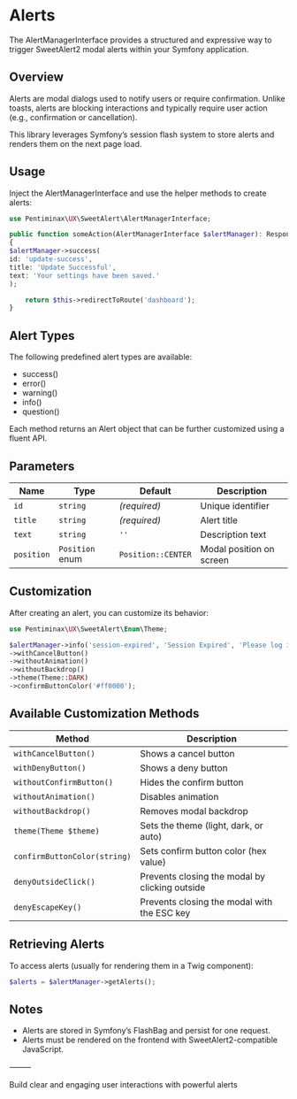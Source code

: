 # Alerts

The AlertManagerInterface provides a structured and expressive way to trigger SweetAlert2 modal alerts within your Symfony application.

## Overview

Alerts are modal dialogs used to notify users or require confirmation. Unlike toasts, alerts are blocking interactions and typically require user action (e.g., confirmation or cancellation).

This library leverages Symfony’s session flash system to store alerts and renders them on the next page load.

## Usage

Inject the AlertManagerInterface and use the helper methods to create alerts:

```php
use Pentiminax\UX\SweetAlert\AlertManagerInterface;

public function someAction(AlertManagerInterface $alertManager): Response
{
$alertManager->success(
id: 'update-success',
title: 'Update Successful',
text: 'Your settings have been saved.'
);

    return $this->redirectToRoute('dashboard');
}
```

## Alert Types

The following predefined alert types are available:
-	success()
-	error()
-	warning()
-	info()
-	question()

Each method returns an Alert object that can be further customized using a fluent API.

## Parameters

| Name      | Type          | Default            | Description                        |
|-----------|---------------|--------------------|------------------------------------|
| `id`      | `string`      | *(required)*       | Unique identifier                  |
| `title`   | `string`      | *(required)*       | Alert title                        |
| `text`    | `string`      | `''`               | Description text                   |
| `position`| `Position` enum | `Position::CENTER` | Modal position on screen          |

## Customization

After creating an alert, you can customize its behavior:

```php
use Pentiminax\UX\SweetAlert\Enum\Theme;

$alertManager->info('session-expired', 'Session Expired', 'Please log in again.')
->withCancelButton()
->withoutAnimation()
->withoutBackdrop()
->theme(Theme::DARK)
->confirmButtonColor('#ff0000');
```

## Available Customization Methods

| Method                        | Description                                          |
|-------------------------------|------------------------------------------------------|
| `withCancelButton()`          | Shows a cancel button                                |
| `withDenyButton()`            | Shows a deny button                                  |
| `withoutConfirmButton()`      | Hides the confirm button                             |
| `withoutAnimation()`          | Disables animation                                   |
| `withoutBackdrop()`           | Removes modal backdrop                               |
| `theme(Theme $theme)`         | Sets the theme (light, dark, or auto)                |
| `confirmButtonColor(string)`  | Sets confirm button color (hex value)                |
| `denyOutsideClick()`          | Prevents closing the modal by clicking outside       |
| `denyEscapeKey()`             | Prevents closing the modal with the ESC key          |

## Retrieving Alerts

To access alerts (usually for rendering them in a Twig component):

```php
$alerts = $alertManager->getAlerts();
```

## Notes
- 	Alerts are stored in Symfony’s FlashBag and persist for one request.
- 	Alerts must be rendered on the frontend with SweetAlert2-compatible JavaScript.

⸻

Build clear and engaging user interactions with powerful alerts